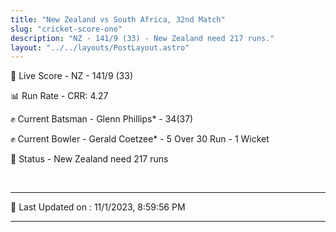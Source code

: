 ```yaml
---
title: "New Zealand vs South Africa, 32nd Match"
slug: "cricket-score-one"
description: "NZ - 141/9 (33) - New Zealand need 217 runs."
layout: "../../layouts/PostLayout.astro"
---
```


🔴 Live Score - NZ - 141/9 (33)  

📊 Run Rate - CRR: 4.27  

✊ Current Batsman - Glenn Phillips* - 34(37)  

✊ Current Bowler - Gerald Coetzee* - 5 Over 30 Run - 1 Wicket  

📑 Status - New Zealand need 217 runs

<br />

***

📝 Last Updated on : 11/1/2023, 8:59:56 PM

***


